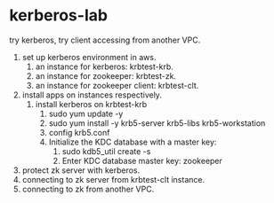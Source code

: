 # kerberos-lab
try kerberos, try client accessing from another VPC.

1. set up kerberos environment in aws.
   1. an instance for kerberos: krbtest-krb.
   2. an instance for zookeeper: krbtest-zk.
   3. an instance for zookeeper client: krbtest-clt.
2. install apps on instances respectively.
   1. install kerberos on krbtest-krb
      1. sudo yum update -y
      2. sudo yum install -y krb5-server krb5-libs krb5-workstation
      3. config krb5.conf
      4. Initialize the KDC database with a master key: 
         1. sudo kdb5_util create -s
         2. Enter KDC database master key: zookeeper
3. protect zk server with kerberos.
4. connecting to zk server from krbtest-clt instance.
5. connecting to zk from another VPC.
